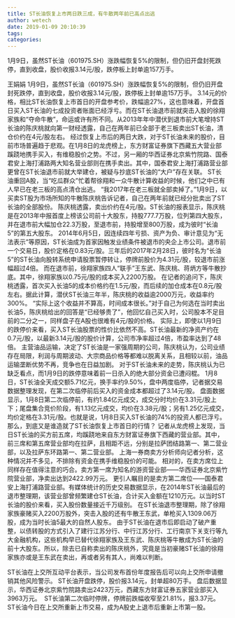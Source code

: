 ```yaml
---
title: ST长油恢复上市两日跌三成，有牛散两年前已高点出逃
author: wetech
date: 2019-01-09 20:10:39
tags: 
categories: 
---
```

1月9日，虽然ST长油（601975.SH）涨跌幅恢复5%的限制，但仍旧开盘封死跌停，直到收盘，股价收报3.14元/股，跌停板上封单逾157万手。
<!-- more -->
王娟娟
1月9日，虽然ST长油（601975.SH）涨跌幅恢复5%的限制，但仍旧开盘封死跌停，直到收盘，股价收报3.14元/股，跌停板上封单逾157万手。
3.14元的价格，相比ST长油恢复上市首日的开盘参考价，跌幅逾27%，这也意味着，开盘首日买入ST长油的七成投资者账面已经浮亏。而在ST长油退市前就突击入股的徐翔家族和“夺命牛散”，命运或许有所不同。从2013年年中潜伏到退市前大笔增持ST长油的陈庆桃就向第一财经透露，自己在两年前已全部于老三板卖出ST长油，清仓价约在4元/股左右。
经过恢复上市后的两日大跌，对于ST长油未来的股价，目前市场普遍趋于悲观。在1月8日的龙虎榜上，东方财富证券旗下西藏五大营业部蹊跷地携手买入，有维稳股价之势。不过，另一厢的华西证券北京紫竹院路、国泰君安上海打浦路两大知名营业部则在携手卖出。其中，国泰君安上海打浦路营业部更曾在ST长油退市前就大举建仓，被疑与抄底ST长油的“大户”存在关联。
ST长油重回A股，当“吃瓜群众”忙着帮徐翔和一众牛散计算收益的时候，他们之中已有人早已在老三板的高点清仓出逃。
“我2017年在老三板就全部卖掉了。”1月9日，以买卖ST股为市场所知的牛散陈庆桃告诉记者，自己在两年前就已经分批卖出了ST长油的全部股份。
陈庆桃透露，卖出价约在4元/股。ST长油的报表显示，陈庆桃是在2013年中报首度上榜该公司前十大股东，持股777.7万股，位列第四大股东，并在退市前大幅加仓22.3万股，至退市前，持股增至800万股，成为彼时“长油5”的第五大股东。
2014年6月5日，因连续四年亏损、资产为负、审计意见为“无法表示”等原因，ST长油成为首家因触发业绩条件被退市的央企上市公司。退市前一个交易日，股价定格在0.83元/股。三年后的2017年2月28日，彼时名为“长油5”的ST长油向股转系统申请股票暂停转让，停牌前股价为4.31元/股，较退市前涨幅超过4倍。
而在退市前，徐翔家族四人“联手”王东武、陈庆桃、蒋炳方等牛散抄底。其中，徐翔家族以0.75元/股的成本买入2200万股。
在记者的追问下，陈庆桃透露，首次买入长油5的成本价格约在1.5元/股，而后续的加仓成本在0.8元/股左右。据此计算，潜伏ST长油三年半，陈庆桃的收益逾2000万元，收益率约300%。
“实际上这个收益并不算高，时间成本很长。”对于自己为何选在当时卖出长油5，陈庆桃给出的回答是“已经够贵了”，他回忆自己买入时，公司股本不足目前的二分之一，同样盘子在A股也很难有4元/股的价格。
实际上，即使以1月9日的跌停价来看，买入ST长油股票的性价比依然不高。ST长油最新的净资产约在0.7元/股，以最新3.14元/股的股价计算，公司市净率超过4倍，市盈率达到了48倍。
主营油品运输，决定了ST长油是一家强周期的公司，陈庆桃认为，公司业绩存在局限，利润与周期波动、大宗商品价格等都难以脱离关系，且相较以前，油品运输垄断优势不再，竞争也在日益加剧。
对于ST长油未来的走势，陈庆桃认为已缺乏看点，而1月9日的跌停意味着前一日杀入的绝大部分资金已遭闷棍。
1月8日，ST长油全天成交额5.71亿元，换手率约9.50%，盘中两度临停，记者据交易数据整理发现，在第二次临停前后买入的资金成本都超过了3.14元/股。
盘面数据显示，1月8日第二次临停前，有约1.84亿元成交，成交分时均价在3.31元/股上下；尾盘集合竞价阶段，有1.13亿元成交，均价在3.38元/股；另有1.25亿元成交，均价定格在3.31元/股。也就是说，1月8日买入ST长油的74%的投资人都已浮亏。
那么，到底又是谁造就了ST长油恢复上市首日的行情？
记者从龙虎榜上发现，当日ST长油的买方前五席，均蹊跷地来自东方财富证券旗下西藏的营业部。其中，前三席和第五席营业部均在拉萨，且相距不远，分别是拉萨团结路第一、第二营业部，以及拉萨东环路第一、第二营业部。
上海一券商卖方分析师向记者分析，这种情况并不多见，不排除有资金在携手维稳股价的可能。
相对的，在卖方席位上同样存在值得注意的巧合。卖方第一席为知名的游资营业部——华西证券北京紫竹院营业部，净卖出达到2422.99万元。
更引人瞩目的是卖方第二席位——国泰君安上海打浦路营业部。有媒体统计的历史交易数据显示，在2014年ST长油最后的退市整理期，该营业部曾频繁建仓ST长油，合计买入金额在1210万元。以当时ST长油的股价来看，买入股份数量接近千万级别。
在ST长油退市整理期，除了徐翔家族豪赌买入2200万股外，突击入股的还有牛散王东武，单枪买入1309.06万股，成为当时长油5最大的自然人股东。
由于ST长油在退市后即启动了破产重整，以债转股的方式引入了建行江苏分行、中行江苏分行、工行南京下关支行等九大金融机构，这些机构早已替代徐翔家族及王东武、陈庆桃等牛散成为ST长油的前十大股东。所以，除去已自称卖出的陈庆桃外，究竟是当初豪赌ST长油的徐翔家族亦或是王东武在卖出，再或者另有其人，尚难以判断。
 
 
ST长油在上交所互动平台表示，当公司发布首份年度报告后可以向上交所申请撤销其他风险警示。
ST长油开盘跌停，股价报3.14元，封单超80万手。
盘后数据显示，华西证券北京紫竹院路卖出2423万元，西藏东方财富证券五家营业部买入3963万元。 
ST长油第二次临时停牌，停牌前跌幅收窄至21.81%，报3.37元。
ST长油今日在上交所重新上市交易，成为A股史上退市后重新上市第一股。

